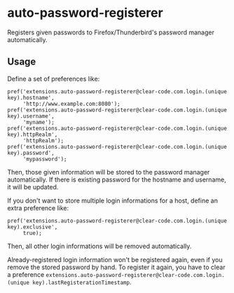 auto-password-registerer
========================

Registers given passwords to Firefox/Thunderbird's password manager automatically.

## Usage

Define a set of preferences like:

    pref('extensions.auto-password-registerer@clear-code.com.login.(unique key).hostname',
         'http://www.example.com:8080');
    pref('extensions.auto-password-registerer@clear-code.com.login.(unique key).username',
         'myname');
    pref('extensions.auto-password-registerer@clear-code.com.login.(unique key).httpRealm',
         'httpRealm');
    pref('extensions.auto-password-registerer@clear-code.com.login.(unique key).password',
         'mypassword');

Then, those given information will be stored to the password manager automatically.
If there is existing password for the hostname and username, it will be updated.

If you don't want to store multiple login informations for a host, define an extra preference like:

    pref('extensions.auto-password-registerer@clear-code.com.login.(unique key).exclusive',
         true);

Then, all other login informations will be removed automatically.

Already-registered login information won't be registered again, even if you remove the stored password by hand.
To register it again, you have to clear a preference `extensions.auto-password-registerer@clear-code.com.login.(unique key).lastRegisterationTimestamp`.

